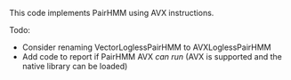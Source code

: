 This code implements PairHMM using AVX instructions.

Todo:
 * Consider renaming VectorLoglessPairHMM to AVXLoglessPairHMM
 * Add code to report if PairHMM AVX *can run* (AVX is supported and the native library can be loaded)
